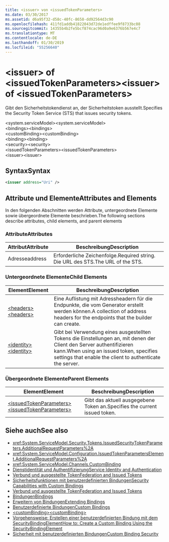 ```yaml
---
title: <issuer> von <issuedTokenParameters>
ms.date: 03/30/2017
ms.assetid: d6a95f32-d58c-40fc-8658-dd92564d3c90
ms.openlocfilehash: 411fd1addb41822043d72de1edffee9f8733bc08
ms.sourcegitcommit: 14355b4b2fe5bcf874cac96d0a9e6376b567e4c7
ms.translationtype: MT
ms.contentlocale: de-DE
ms.lasthandoff: 01/30/2019
ms.locfileid: "55256640"
---
```

# <a name="issuer-of-issuedtokenparameters"></a><span data-ttu-id="405d2-102">\<issuer> of \<issuedTokenParameters></span><span class="sxs-lookup"><span data-stu-id="405d2-102">\<issuer> of \<issuedTokenParameters></span></span>
<span data-ttu-id="405d2-103">Gibt den Sicherheitstokendienst an, der Sicherheitstoken ausstellt.</span><span class="sxs-lookup"><span data-stu-id="405d2-103">Specifies the Security Token Service (STS) that issues security tokens.</span></span>  
  
 <span data-ttu-id="405d2-104">\<system.serviceModel></span><span class="sxs-lookup"><span data-stu-id="405d2-104">\<system.serviceModel></span></span>  
<span data-ttu-id="405d2-105">\<bindings></span><span class="sxs-lookup"><span data-stu-id="405d2-105">\<bindings></span></span>  
<span data-ttu-id="405d2-106">\<customBinding></span><span class="sxs-lookup"><span data-stu-id="405d2-106">\<customBinding></span></span>  
<span data-ttu-id="405d2-107">\<binding></span><span class="sxs-lookup"><span data-stu-id="405d2-107">\<binding></span></span>  
<span data-ttu-id="405d2-108">\<security></span><span class="sxs-lookup"><span data-stu-id="405d2-108">\<security></span></span>  
<span data-ttu-id="405d2-109">\<issuedTokenParameters></span><span class="sxs-lookup"><span data-stu-id="405d2-109">\<issuedTokenParameters></span></span>  
<span data-ttu-id="405d2-110">\<issuer></span><span class="sxs-lookup"><span data-stu-id="405d2-110">\<issuer></span></span>  
  
## <a name="syntax"></a><span data-ttu-id="405d2-111">Syntax</span><span class="sxs-lookup"><span data-stu-id="405d2-111">Syntax</span></span>  
  
```xml  
<issuer address="Uri" />
```  
  
## <a name="attributes-and-elements"></a><span data-ttu-id="405d2-112">Attribute und Elemente</span><span class="sxs-lookup"><span data-stu-id="405d2-112">Attributes and Elements</span></span>  
 <span data-ttu-id="405d2-113">In den folgenden Abschnitten werden Attribute, untergeordnete Elemente sowie übergeordnete Elemente beschrieben.</span><span class="sxs-lookup"><span data-stu-id="405d2-113">The following sections describe attributes, child elements, and parent elements</span></span>  
  
### <a name="attributes"></a><span data-ttu-id="405d2-114">Attribute</span><span class="sxs-lookup"><span data-stu-id="405d2-114">Attributes</span></span>  
  
|<span data-ttu-id="405d2-115">Attribut</span><span class="sxs-lookup"><span data-stu-id="405d2-115">Attribute</span></span>|<span data-ttu-id="405d2-116">Beschreibung</span><span class="sxs-lookup"><span data-stu-id="405d2-116">Description</span></span>|  
|---------------|-----------------|  
|<span data-ttu-id="405d2-117">Adresse</span><span class="sxs-lookup"><span data-stu-id="405d2-117">address</span></span>|<span data-ttu-id="405d2-118">Erforderliche Zeichenfolge.</span><span class="sxs-lookup"><span data-stu-id="405d2-118">Required string.</span></span> <span data-ttu-id="405d2-119">Die URL des STS.</span><span class="sxs-lookup"><span data-stu-id="405d2-119">The URL of the STS.</span></span>|  
  
### <a name="child-elements"></a><span data-ttu-id="405d2-120">Untergeordnete Elemente</span><span class="sxs-lookup"><span data-stu-id="405d2-120">Child Elements</span></span>  
  
|<span data-ttu-id="405d2-121">Element</span><span class="sxs-lookup"><span data-stu-id="405d2-121">Element</span></span>|<span data-ttu-id="405d2-122">Beschreibung</span><span class="sxs-lookup"><span data-stu-id="405d2-122">Description</span></span>|  
|-------------|-----------------|  
|[<span data-ttu-id="405d2-123">\<headers></span><span class="sxs-lookup"><span data-stu-id="405d2-123">\<headers></span></span>](../../../../../docs/framework/configure-apps/file-schema/wcf/headers-element.md)|<span data-ttu-id="405d2-124">Eine Auflistung mit Adressheadern für die Endpunkte, die vom Generator erstellt werden können.</span><span class="sxs-lookup"><span data-stu-id="405d2-124">A collection of address headers for the endpoints that the builder can create.</span></span>|  
|[<span data-ttu-id="405d2-125">\<identity></span><span class="sxs-lookup"><span data-stu-id="405d2-125">\<identity></span></span>](../../../../../docs/framework/configure-apps/file-schema/wcf/identity.md)|<span data-ttu-id="405d2-126">Gibt bei Verwendung eines ausgestellten Tokens die Einstellungen an, mit denen der Client den Server authentifizieren kann.</span><span class="sxs-lookup"><span data-stu-id="405d2-126">When using an issued token, specifies settings that enable the client to authenticate the server.</span></span>|  
  
### <a name="parent-elements"></a><span data-ttu-id="405d2-127">Übergeordnete Elemente</span><span class="sxs-lookup"><span data-stu-id="405d2-127">Parent Elements</span></span>  
  
|<span data-ttu-id="405d2-128">Element</span><span class="sxs-lookup"><span data-stu-id="405d2-128">Element</span></span>|<span data-ttu-id="405d2-129">Beschreibung</span><span class="sxs-lookup"><span data-stu-id="405d2-129">Description</span></span>|  
|-------------|-----------------|  
|[<span data-ttu-id="405d2-130">\<issuedTokenParameters></span><span class="sxs-lookup"><span data-stu-id="405d2-130">\<issuedTokenParameters></span></span>](../../../../../docs/framework/configure-apps/file-schema/wcf/issuedtokenparameters.md)|<span data-ttu-id="405d2-131">Gibt das aktuell ausgegebene Token an.</span><span class="sxs-lookup"><span data-stu-id="405d2-131">Specifies the current issued token.</span></span>|  
  
## <a name="see-also"></a><span data-ttu-id="405d2-132">Siehe auch</span><span class="sxs-lookup"><span data-stu-id="405d2-132">See also</span></span>
- <xref:System.ServiceModel.Security.Tokens.IssuedSecurityTokenParameters.AdditionalRequestParameters%2A>
- <xref:System.ServiceModel.Configuration.IssuedTokenParametersElement.AdditionalRequestParameters%2A>
- <xref:System.ServiceModel.Channels.CustomBinding>
- [<span data-ttu-id="405d2-133">Dienstidentität und Authentifizierung</span><span class="sxs-lookup"><span data-stu-id="405d2-133">Service Identity and Authentication</span></span>](../../../../../docs/framework/wcf/feature-details/service-identity-and-authentication.md)
- [<span data-ttu-id="405d2-134">Verbund und ausgestellte Token</span><span class="sxs-lookup"><span data-stu-id="405d2-134">Federation and Issued Tokens</span></span>](../../../../../docs/framework/wcf/feature-details/federation-and-issued-tokens.md)
- [<span data-ttu-id="405d2-135">Sicherheitsfunktionen mit benutzerdefinierten Bindungen</span><span class="sxs-lookup"><span data-stu-id="405d2-135">Security Capabilities with Custom Bindings</span></span>](../../../../../docs/framework/wcf/feature-details/security-capabilities-with-custom-bindings.md)
- [<span data-ttu-id="405d2-136">Verbund und ausgestellte Token</span><span class="sxs-lookup"><span data-stu-id="405d2-136">Federation and Issued Tokens</span></span>](../../../../../docs/framework/wcf/feature-details/federation-and-issued-tokens.md)
- [<span data-ttu-id="405d2-137">Bindungen</span><span class="sxs-lookup"><span data-stu-id="405d2-137">Bindings</span></span>](../../../../../docs/framework/wcf/bindings.md)
- [<span data-ttu-id="405d2-138">Erweitern von Bindungen</span><span class="sxs-lookup"><span data-stu-id="405d2-138">Extending Bindings</span></span>](../../../../../docs/framework/wcf/extending/extending-bindings.md)
- [<span data-ttu-id="405d2-139">Benutzerdefinierte Bindungen</span><span class="sxs-lookup"><span data-stu-id="405d2-139">Custom Bindings</span></span>](../../../../../docs/framework/wcf/extending/custom-bindings.md)
- [<span data-ttu-id="405d2-140">\<customBinding></span><span class="sxs-lookup"><span data-stu-id="405d2-140">\<customBinding></span></span>](../../../../../docs/framework/configure-apps/file-schema/wcf/custombinding.md)
- [<span data-ttu-id="405d2-141">Vorgehensweise: Erstellen einer benutzerdefinierten Bindung mit dem SecurityBindingElement</span><span class="sxs-lookup"><span data-stu-id="405d2-141">How to: Create a Custom Binding Using the SecurityBindingElement</span></span>](../../../../../docs/framework/wcf/feature-details/how-to-create-a-custom-binding-using-the-securitybindingelement.md)
- [<span data-ttu-id="405d2-142">Sicherheit mit benutzerdefinierten Bindungen</span><span class="sxs-lookup"><span data-stu-id="405d2-142">Custom Binding Security</span></span>](../../../../../docs/framework/wcf/samples/custom-binding-security.md)
